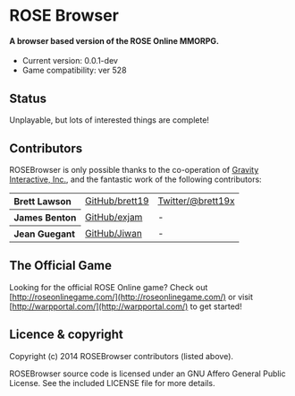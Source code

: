 ROSE Browser
===============================

#### A browser based version of the ROSE Online MMORPG.

* Current version: 0.0.1-dev
* Game compatibility: ver 528

Status
-----------------------
Unplayable, but lots of interested things are complete!

Contributors
-----------------------

ROSEBrowser is only possible thanks to the co-operation of
[Gravity Interactive, Inc.](http://warpportal.com/), and the fantastic
work of the following contributors:

<table><tbody>
<tr><th align="left">Brett Lawson</th><td><a href="https://github.com/brett19/">GitHub/brett19</a></td><td><a href="http://twitter.com/brett19x">Twitter/@brett19x</a></td></tr>
<tr><th align="left">James Benton</th><td><a href="https://github.com/exjam">GitHub/exjam</a></td><td>-</td></tr>
<tr><th align="left">Jean Guegant</th><td><a href="https://github.com/Jiwan">GitHub/Jiwan</a></td><td>-</td></tr>
</tbody></table>


The Official Game
-----------------------
Looking for the official ROSE Online game?  Check out
[http://roseonlinegame.com/](http://roseonlinegame.com/) or visit 
[http://warpportal.com/](http://warpportal.com/) to get started!


Licence &amp; copyright
-----------------------

Copyright (c) 2014 ROSEBrowser contributors (listed above).

ROSEBrowser source code is licensed under an GNU Affero General Public
License.  See the included LICENSE file for more details.
